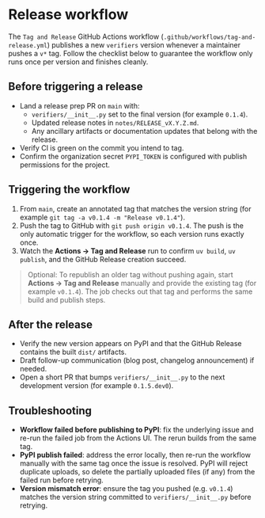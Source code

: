 # Release workflow

The `Tag and Release` GitHub Actions workflow (`.github/workflows/tag-and-release.yml`) publishes a new `verifiers`
version whenever a maintainer pushes a `v*` tag. Follow the checklist below to guarantee the workflow only runs once per
version and finishes cleanly.

## Before triggering a release

- Land a release prep PR on `main` with:
  - `verifiers/__init__.py` set to the final version (for example `0.1.4`).
  - Updated release notes in `notes/RELEASE_vX.Y.Z.md`.
  - Any ancillary artifacts or documentation updates that belong with the release.
- Verify CI is green on the commit you intend to tag.
- Confirm the organization secret `PYPI_TOKEN` is configured with publish permissions for the project.

## Triggering the workflow

1. From `main`, create an annotated tag that matches the version string (for example `git tag -a v0.1.4 -m "Release v0.1.4"`).
2. Push the tag to GitHub with `git push origin v0.1.4`. The push is the only automatic trigger for the workflow, so each
   version runs exactly once.
3. Watch the **Actions → Tag and Release** run to confirm `uv build`, `uv publish`, and the GitHub Release creation succeed.

> Optional: To republish an older tag without pushing again, start **Actions → Tag and Release** manually and provide the
> existing tag (for example `v0.1.4`). The job checks out that tag and performs the same build and publish steps.

## After the release

- Verify the new version appears on PyPI and that the GitHub Release contains the built `dist/` artifacts.
- Draft follow-up communication (blog post, changelog announcement) if needed.
- Open a short PR that bumps `verifiers/__init__.py` to the next development version (for example `0.1.5.dev0`).

## Troubleshooting

- **Workflow failed before publishing to PyPI**: fix the underlying issue and re-run the failed job from the Actions UI. The
  rerun builds from the same tag.
- **PyPI publish failed**: address the error locally, then re-run the workflow manually with the same tag once the issue is
  resolved. PyPI will reject duplicate uploads, so delete the partially uploaded files (if any) from the failed run before
  retrying.
- **Version mismatch error**: ensure the tag you pushed (e.g. `v0.1.4`) matches the version string committed to
  `verifiers/__init__.py` before retrying.
